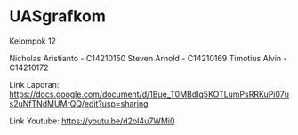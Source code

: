 # UASgrafkom
Kelompok 12

Nicholas Aristianto - C14210150
Steven Arnold - C14210169
Timotius Alvin - C14210172

Link Laporan:
https://docs.google.com/document/d/1Bue_T0MBdIq5KOTLumPsRRKuPi07us2uNfTNdMUMrQQ/edit?usp=sharing

Link Youtube:
https://youtu.be/d2oI4u7WMi0
